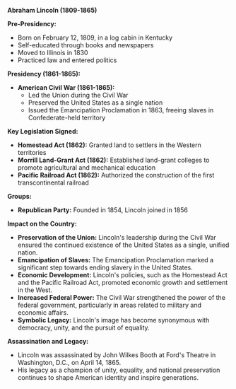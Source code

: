 **Abraham Lincoln (1809-1865)**

**Pre-Presidency:**

* Born on February 12, 1809, in a log cabin in Kentucky
* Self-educated through books and newspapers
* Moved to Illinois in 1830
* Practiced law and entered politics

**Presidency (1861-1865):**

* **American Civil War (1861-1865):**
    * Led the Union during the Civil War
    * Preserved the United States as a single nation
    * Issued the Emancipation Proclamation in 1863, freeing slaves in Confederate-held territory

**Key Legislation Signed:**

* **Homestead Act (1862):** Granted land to settlers in the Western territories
* **Morrill Land-Grant Act (1862):** Established land-grant colleges to promote agricultural and mechanical education
* **Pacific Railroad Act (1862):** Authorized the construction of the first transcontinental railroad

**Groups:**

* **Republican Party:** Founded in 1854, Lincoln joined in 1856

**Impact on the Country:**

* **Preservation of the Union:** Lincoln's leadership during the Civil War ensured the continued existence of the United States as a single, unified nation.
* **Emancipation of Slaves:** The Emancipation Proclamation marked a significant step towards ending slavery in the United States.
* **Economic Development:** Lincoln's policies, such as the Homestead Act and the Pacific Railroad Act, promoted economic growth and settlement in the West.
* **Increased Federal Power:** The Civil War strengthened the power of the federal government, particularly in areas related to military and economic affairs.
* **Symbolic Legacy:** Lincoln's image has become synonymous with democracy, unity, and the pursuit of equality.

**Assassination and Legacy:**

* Lincoln was assassinated by John Wilkes Booth at Ford's Theatre in Washington, D.C., on April 14, 1865.
* His legacy as a champion of unity, equality, and national preservation continues to shape American identity and inspire generations.